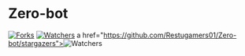 # Zero-bot
<a href="https://github.com/Restugamers01/Zero-bot/network/members"><img title="Forks" src="https://img.shields.io/github/forks/Restugamers01/Zero-bot?label=Forks&color=blue&style=flat-square"></a>
<a href="https://github.com/Restugamers01/Zero-bot/watchers"><img title="Watchers" src="https://img.shields.io/github/watchers/Restugamers01/Zero-bot?label=Watchers&color=green&style=flat-square"></a>
a href="https://github.com/Restugamers01/Zero-bot/stargazers"><img title="Watchers" src="https://img.shields.io/github/stars/Restugamers01/Zero-bot?label=Watchers&color=green&style=flat-square"></a>
